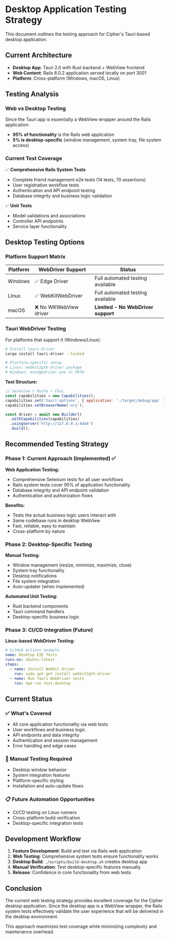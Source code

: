 # Desktop Application Testing Strategy

This document outlines the testing approach for Cipher's Tauri-based desktop application.

## Current Architecture

- **Desktop App**: Tauri 2.0 with Rust backend + WebView frontend
- **Web Content**: Rails 8.0.2 application served locally on port 3001
- **Platform**: Cross-platform (Windows, macOS, Linux)

## Testing Analysis

### Web vs Desktop Testing

Since the Tauri app is essentially a WebView wrapper around the Rails application:
- **95% of functionality** is the Rails web application
- **5% is desktop-specific** (window management, system tray, file system access)

### Current Test Coverage

✅ **Comprehensive Rails System Tests**
- Complete friend management e2e tests (14 tests, 70 assertions)
- User registration workflow tests
- Authentication and API endpoint testing
- Database integrity and business logic validation

✅ **Unit Tests**
- Model validations and associations
- Controller API endpoints
- Service layer functionality

## Desktop Testing Options

### Platform Support Matrix

| Platform | WebDriver Support | Status |
|----------|-------------------|---------|
| Windows  | ✅ Edge Driver   | Full automated testing available |
| Linux    | ✅ WebKitWebDriver | Full automated testing available |
| macOS    | ❌ No WKWebView driver | **Limited - No WebDriver support** |

### Tauri WebDriver Testing

For platforms that support it (Windows/Linux):

```bash
# Install tauri-driver
cargo install tauri-driver --locked

# Platform-specific setup
# Linux: webkit2gtk-driver package
# Windows: msedgedriver.exe in PATH
```

**Test Structure:**
```javascript
// Selenium + Mocha + Chai
const capabilities = new Capabilities();
capabilities.set('tauri:options', { application: './target/debug/app' });
capabilities.setBrowserName('wry');

const driver = await new Builder()
  .withCapabilities(capabilities)
  .usingServer('http://127.0.0.1:4444')
  .build();
```

## Recommended Testing Strategy

### Phase 1: Current Approach (Implemented) ✅

**Web Application Testing:**
- Comprehensive Selenium tests for all user workflows
- Rails system tests cover 95% of application functionality
- Database integrity and API endpoint validation
- Authentication and authorization flows

**Benefits:**
- Tests the actual business logic users interact with
- Same codebase runs in desktop WebView
- Fast, reliable, easy to maintain
- Cross-platform by nature

### Phase 2: Desktop-Specific Testing

**Manual Testing:**
- Window management (resize, minimize, maximize, close)
- System tray functionality
- Desktop notifications
- File system integration
- Auto-updater (when implemented)

**Automated Unit Testing:**
- Rust backend components
- Tauri command handlers
- Desktop-specific business logic

### Phase 3: CI/CD Integration (Future)

**Linux-based WebDriver Testing:**
```yaml
# GitHub Actions example
name: Desktop E2E Tests
runs-on: ubuntu-latest
steps:
  - name: Install WebKit driver
    run: sudo apt-get install webkit2gtk-driver
  - name: Run Tauri WebDriver tests
    run: npm run test:desktop
```

## Current Status

### ✅ What's Covered
- All core application functionality via web tests
- User workflows and business logic
- API endpoints and data integrity
- Authentication and session management
- Error handling and edge cases

### 🔄 Manual Testing Required
- Desktop window behavior
- System integration features
- Platform-specific styling
- Installation and auto-update flows

### 📋 Future Automation Opportunities
- CI/CD testing on Linux runners
- Cross-platform build verification
- Desktop-specific integration tests

## Development Workflow

1. **Feature Development**: Build and test via Rails web application
2. **Web Testing**: Comprehensive system tests ensure functionality works
3. **Desktop Build**: `./scripts/build-desktop.sh` creates desktop app
4. **Manual Verification**: Test desktop-specific features manually
5. **Release**: Confidence in core functionality from web tests

## Conclusion

The current web testing strategy provides excellent coverage for the Cipher desktop application. Since the desktop app is a WebView wrapper, the Rails system tests effectively validate the user experience that will be delivered in the desktop environment.

This approach maximizes test coverage while minimizing complexity and maintenance overhead.